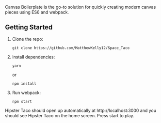 Canvas Boilerplate is the go-to solution for quickly creating modern canvas pieces using ES6 and webpack.

## Getting Started

1.  Clone the repo:

        git clone https://github.com/MatthewKelly12/Space_Taco

2.  Install dependencies:

        yarn

    or

        npm install

3.  Run webpack:

        npm start

Hipster Taco should open up automatically at http://localhost:3000 and you should see Hipster Taco on the home screen. Press start to play.
